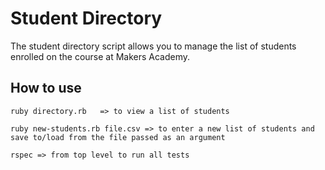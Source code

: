 Student Directory
=================

The student directory script allows you to manage the list of students enrolled on the course at Makers Academy.

How to use
----------

```
ruby directory.rb   => to view a list of students

ruby new-students.rb file.csv => to enter a new list of students and save to/load from the file passed as an argument

rspec => from top level to run all tests
```